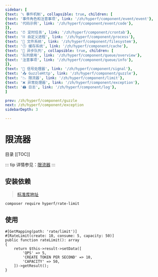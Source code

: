 ```yaml
---
sidebar: [
{text: '📞 事件机制', collapsible: true, children: [
{text: '事件角色和注意事项', link: '/zh/hyperf/component/event/event'},
{text: '代码示例', link: '/zh/hyperf/component/event/code'},
]},
{text: '⏰ 定时任务', link: '/zh/hyperf/component/crontab'},
{text: '⛓ 自定义进程', link: '/zh/hyperf/component/process'},
{text: '📝 文件系统', link: '/zh/hyperf/component/filesystem'},
{text: '🕓 缓存系统', link: '/zh/hyperf/component/cache'},
{text: '📩 异步队列', collapsible: true, children: [
{text: '队列使用', link: '/zh/hyperf/component/queue/overview'},
{text: '注意事项', link: '/zh/hyperf/component/queue/info'},
]},
{text: '🚦 信号处理器', link: '/zh/hyperf/component/signal'},
{text: '📤 GuzzleHttp', link: '/zh/hyperf/component/guzzle'},
{text: '📉 限流器', link: '/zh/hyperf/component/limit'},
{text: '❌ 异常处理器', link: '/zh/hyperf/component/exception'},
{text: '🖨 日志', link: '/zh/hyperf/component/log'},
]

prev: /zh/hyperf/component/guzzle
next: /zh/hyperf/component/exception
sidebarDepth: 3

---
```


# 限流器

目录
[[TOC]]

::: tip
详情参见：[限流器](https://hyperf.wiki/3.0/#/zh-cn/rate-limit)
:::

## 安装依赖

> [标准库地址](https://packagist.org/packages/hyperf/rate-limit)

```shell:no-line-numbers
composer require hyperf/rate-limit
``` 

## 使用

```php:no-line-numbers
#[GetMapping(path: 'rate/limit')]
#[RateLimit(create: 10, consume: 5, capacity: 50)]
public function rateLimit(): array
{
    return $this->result->setData([
        'QPS' => 5,
        'CREATE TOKEN PER SECOND' => 10,
        'CAPACITY' => 50,
    ])->getResult();
}
```